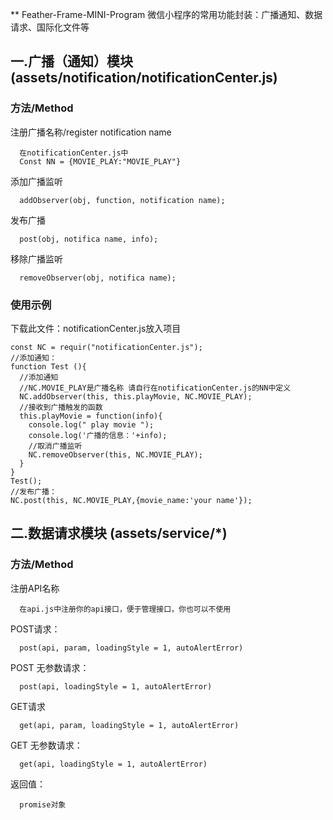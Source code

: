 ** Feather-Frame-MINI-Program
微信小程序的常用功能封装：广播通知、数据请求、国际化文件等

## 一.广播（通知）模块 (assets/notification/notificationCenter.js)

### 方法/Method
 
  注册广播名称/register notification name

      在notificationCenter.js中
      Const NN = {MOVIE_PLAY:"MOVIE_PLAY"}

  添加广播监听

      addObserver(obj, function, notification name);

  发布广播

      post(obj, notifica name, info);

  移除广播监听

      removeObserver(obj, notifica name);
    




### 使用示例
  下载此文件：notificationCenter.js放入项目

    const NC = requir("notificationCenter.js");
    //添加通知：
    function Test (){
      //添加通知
      //NC.MOVIE_PLAY是广播名称 请自行在notificationCenter.js的NN中定义
      NC.addObserver(this, this.playMovie, NC.MOVIE_PLAY);
      //接收到广播触发的函数
      this.playMovie = function(info){
        console.log(" play movie ");
        console.log('广播的信息：'+info);
        //取消广播监听
        NC.removeObserver(this, NC.MOVIE_PLAY);
      }
    }
    Test();
    //发布广播：
    NC.post(this, NC.MOVIE_PLAY,{movie_name:'your name'});

## 二.数据请求模块 (assets/service/*)

### 方法/Method
 
  注册API名称

      在api.js中注册你的api接口，便于管理接口，你也可以不使用
      

 POST请求：
 
      post(api, param, loadingStyle = 1, autoAlertError)
      
 POST 无参数请求：
 
      post(api, loadingStyle = 1, autoAlertError)
      
 GET请求
 
      get(api, param, loadingStyle = 1, autoAlertError)
      
 GET 无参数请求：
 
      get(api, loadingStyle = 1, autoAlertError)
      
 返回值：
 
      promise对象


